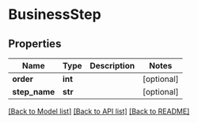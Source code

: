 # BusinessStep

## Properties
Name | Type | Description | Notes
------------ | ------------- | ------------- | -------------
**order** | **int** |  | [optional] 
**step_name** | **str** |  | [optional] 

[[Back to Model list]](../README.md#documentation-for-models) [[Back to API list]](../README.md#documentation-for-api-endpoints) [[Back to README]](../README.md)

